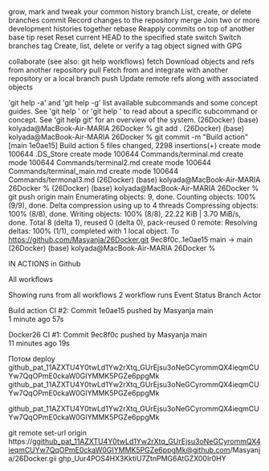 grow, mark and tweak your common history
   branch    List, create, or delete branches
   commit    Record changes to the repository
   merge     Join two or more development histories together
   rebase    Reapply commits on top of another base tip
   reset     Reset current HEAD to the specified state
   switch    Switch branches
   tag       Create, list, delete or verify a tag object signed with GPG

collaborate (see also: git help workflows)
   fetch     Download objects and refs from another repository
   pull      Fetch from and integrate with another repository or a local branch
   push      Update remote refs along with associated objects

'git help -a' and 'git help -g' list available subcommands and some
concept guides. See 'git help <command>' or 'git help <concept>'
to read about a specific subcommand or concept.
See 'git help git' for an overview of the system.
(26Docker) (base) kolyada@MacBook-Air-MARIA 26Docker % git add .
(26Docker) (base) kolyada@MacBook-Air-MARIA 26Docker % git commit -m "Build action"
[main 1e0ae15] Build action
 5 files changed, 2298 insertions(+)
 create mode 100644 .DS_Store
 create mode 100644 Commands/terminal.md
 create mode 100644 Commands/terminal2.md
 create mode 100644 Commands/terminal_main.md
 create mode 100644 Commands/termonal3.md
(26Docker) (base) kolyada@MacBook-Air-MARIA 26Docker % 
(26Docker) (base) kolyada@MacBook-Air-MARIA 26Docker % git push origin main
Enumerating objects: 9, done.
Counting objects: 100% (9/9), done.
Delta compression using up to 4 threads
Compressing objects: 100% (8/8), done.
Writing objects: 100% (8/8), 22.22 KiB | 3.70 MiB/s, done.
Total 8 (delta 1), reused 0 (delta 0), pack-reused 0
remote: Resolving deltas: 100% (1/1), completed with 1 local object.
To https://github.com/Masyanja/26Docker.git
   9ec8f0c..1e0ae15  main -> main
(26Docker) (base) kolyada@MacBook-Air-MARIA 26Docker % 

IN ACTIONS in Github

All workflows

Showing runs from all workflows
2 workflow runs
Event 
Status 
Branch 
Actor 

Build action
CI #2: Commit 1e0ae15 pushed by Masyanja
main	
 1 minute ago
 57s


Docker26
CI #1: Commit 9ec8f0c pushed by Masyanja
main	
 11 minutes ago
 19s


Потом deploy
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
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

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

git remote set-url origin https://g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@github.com/Masyanja/26Docker.gii
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